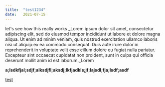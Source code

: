 ```yaml
---
title:  "test1234"
date:   2021-07-15
---
```


let's see how this really works
_Lorem ipsum dolor sit amet, consectetur adipiscing elit, sed do eiusmod tempor incididunt ut labore et dolore magna aliqua. Ut enim ad minim veniam, quis nostrud exercitation ullamco laboris nisi ut aliquip ex ea commodo consequat. Duis aute irure dolor in reprehenderit in voluptate velit esse cillum dolore eu fugiat nulla pariatur. Excepteur sint occaecat cupidatat non proident, sunt in culpa qui officia deserunt mollit anim id est laborum._Lorem

**a;lsdkfjal;sdjf;alksdjfl;aksdj;lkfjadkls;jf;lajsdl;fja;lsdf;asdf**

[test](www.google.com)

